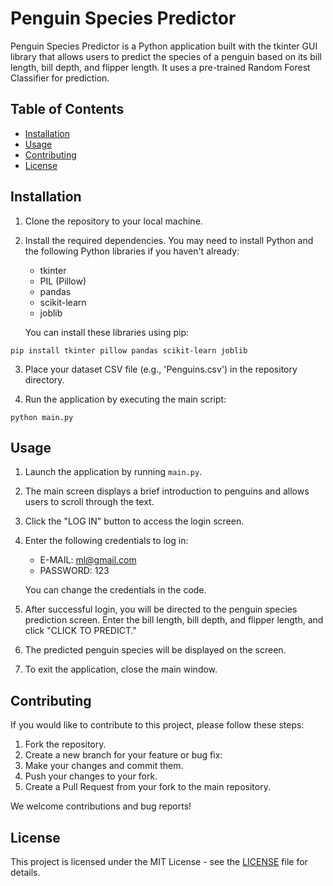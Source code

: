 

# Penguin Species Predictor


Penguin Species Predictor is a Python application built with the tkinter GUI library that allows users to predict the species of a penguin based on its bill length, bill depth, and flipper length. It uses a pre-trained Random Forest Classifier for prediction.

## Table of Contents

- [Installation](#installation)
- [Usage](#usage)
- [Contributing](#contributing)
- [License](#license)

## Installation

1. Clone the repository to your local machine.

2. Install the required dependencies. You may need to install Python and the following Python libraries if you haven't already:

   - tkinter
   - PIL (Pillow)
   - pandas
   - scikit-learn
   - joblib

   You can install these libraries using pip:

```
pip install tkinter pillow pandas scikit-learn joblib
```

3. Place your dataset CSV file (e.g., 'Penguins.csv') in the repository directory.

4. Run the application by executing the main script:

```
python main.py
```

## Usage

1. Launch the application by running `main.py`.

2. The main screen displays a brief introduction to penguins and allows users to scroll through the text.

3. Click the "LOG IN" button to access the login screen.

4. Enter the following credentials to log in:
   - E-MAIL: ml@gmail.com
   - PASSWORD: 123

   You can change the credentials in the code.

5. After successful login, you will be directed to the penguin species prediction screen. Enter the bill length, bill depth, and flipper length, and click "CLICK TO PREDICT."

6. The predicted penguin species will be displayed on the screen.

7. To exit the application, close the main window.

## Contributing

If you would like to contribute to this project, please follow these steps:

1. Fork the repository.
2. Create a new branch for your feature or bug fix:
3. Make your changes and commit them.
4. Push your changes to your fork.
5. Create a Pull Request from your fork to the main repository.

We welcome contributions and bug reports!

## License

This project is licensed under the MIT License - see the [LICENSE](LICENSE) file for details.

